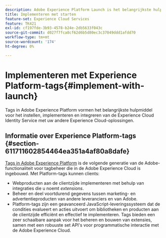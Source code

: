 ```yaml
---
description: Adobe Experience Platform Launch is het belangrijkste hulpmiddel dat wordt gebruikt voor het instellen, implementeren en integreren van de Experience Cloud Identity Service met uw andere Experience Cloud-oplossingen.
title: Implementeren met starten
feature-set: Experience Cloud Services
feature: TK421
exl-id: cf197fde-3b93-4578-b24e-2db5633f043c
source-git-commit: d027f7fca8cf62d6b5d80ec3c37049ddd1afdd70
workflow-type: tm+mt
source-wordcount: '174'
ht-degree: 0%

---
```


# Implementeren met Experience Platform-tags{#implement-with-launch}

Tags in Adobe Experience Platform vormen het belangrijkste hulpmiddel voor het instellen, implementeren en integreren van de Experience Cloud Identity Service met uw andere Experience Cloud-oplossingen.

## Informatie over Experience Platform-tags {#section-611711602854464ea351a4af80a8dafe}

[Tags in Adobe Experience Platform](https://experienceleague.adobe.com/docs/experience-platform/tags/home.html?lang=en) is de volgende generatie van de Adobe-functionaliteit voor tagbeheer die in de Adobe Experience Cloud is ingebouwd. Met Platform-tags kunnen clients:

* Webproducten aan de clientzijde implementeren met behulp van integraties die u noemt _extensions_.
* Beheer en deel voortdurend gegevens tussen marketing- en advertentieproducten van andere leveranciers en van Adobe.
* Platform-tags zijn een geavanceerd JavaScript-leveringssysteem dat de condities evalueert en acties uitvoert om bibliotheken en producten aan de clientzijde efficiënt en effectief te implementeren. Tags bieden een zeer schaalbare aanpak voor het beheren en bouwen van extensies, samen met een robuuste set API&#39;s voor programmatische interactie met de Adobe Experience Cloud.
